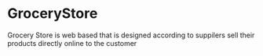 # GroceryStore
Grocery Store is web based that is designed according to suppilers sell their products directly online to the customer
